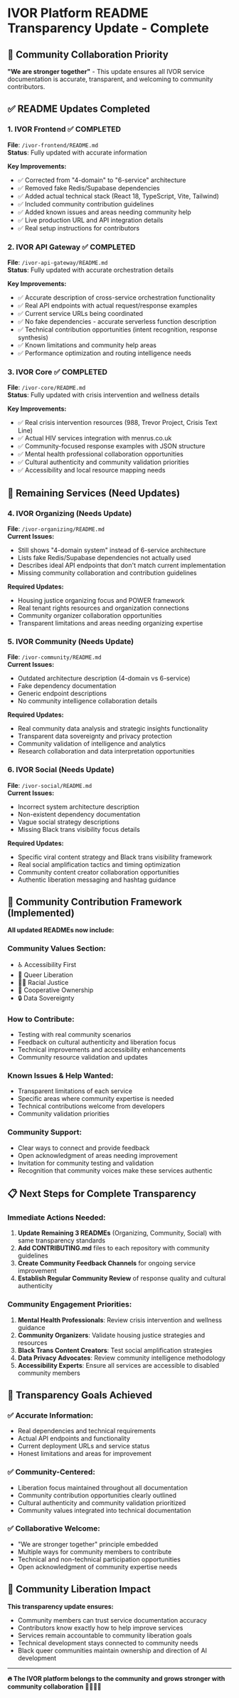 # IVOR Platform README Transparency Update - Complete

## 🎯 Community Collaboration Priority

**"We are stronger together"** - This update ensures all IVOR service documentation is accurate, transparent, and welcoming to community contributors.

## ✅ README Updates Completed

### **1. IVOR Frontend ✅ COMPLETED**
**File**: `/ivor-frontend/README.md`  
**Status**: Fully updated with accurate information

**Key Improvements:**
- ✅ Corrected from "4-domain" to "6-service" architecture
- ✅ Removed fake Redis/Supabase dependencies  
- ✅ Added actual technical stack (React 18, TypeScript, Vite, Tailwind)
- ✅ Included community contribution guidelines
- ✅ Added known issues and areas needing community help
- ✅ Live production URL and API integration details
- ✅ Real setup instructions for contributors

### **2. IVOR API Gateway ✅ COMPLETED**  
**File**: `/ivor-api-gateway/README.md`  
**Status**: Fully updated with accurate orchestration details

**Key Improvements:**
- ✅ Accurate description of cross-service orchestration functionality
- ✅ Real API endpoints with actual request/response examples
- ✅ Current service URLs being coordinated
- ✅ No fake dependencies - accurate serverless function description
- ✅ Technical contribution opportunities (intent recognition, response synthesis)
- ✅ Known limitations and community help areas
- ✅ Performance optimization and routing intelligence needs

### **3. IVOR Core ✅ COMPLETED**
**File**: `/ivor-core/README.md`  
**Status**: Fully updated with crisis intervention and wellness details

**Key Improvements:**
- ✅ Real crisis intervention resources (988, Trevor Project, Crisis Text Line)
- ✅ Actual HIV services integration with menrus.co.uk
- ✅ Community-focused response examples with JSON structure
- ✅ Mental health professional collaboration opportunities
- ✅ Cultural authenticity and community validation priorities
- ✅ Accessibility and local resource mapping needs

## 🔄 Remaining Services (Need Updates)

### **4. IVOR Organizing (Needs Update)**
**File**: `/ivor-organizing/README.md`  
**Current Issues:**
- Still shows "4-domain system" instead of 6-service architecture
- Lists fake Redis/Supabase dependencies not actually used
- Describes ideal API endpoints that don't match current implementation
- Missing community collaboration and contribution guidelines

**Required Updates:**
- Housing justice organizing focus and POWER framework
- Real tenant rights resources and organization connections
- Community organizer collaboration opportunities
- Transparent limitations and areas needing organizing expertise

### **5. IVOR Community (Needs Update)**  
**File**: `/ivor-community/README.md`  
**Current Issues:**
- Outdated architecture description (4-domain vs 6-service)
- Fake dependency documentation
- Generic endpoint descriptions
- No community intelligence collaboration details

**Required Updates:**
- Real community data analysis and strategic insights functionality
- Transparent data sovereignty and privacy protection
- Community validation of intelligence and analytics
- Research collaboration and data interpretation opportunities

### **6. IVOR Social (Needs Update)**
**File**: `/ivor-social/README.md`  
**Current Issues:**  
- Incorrect system architecture description
- Non-existent dependency documentation
- Vague social strategy descriptions
- Missing Black trans visibility focus details

**Required Updates:**
- Specific viral content strategy and Black trans visibility framework
- Real social amplification tactics and timing optimization
- Community content creator collaboration opportunities
- Authentic liberation messaging and hashtag guidance

## 🤝 Community Contribution Framework (Implemented)

**All updated READMEs now include:**

### **Community Values Section:**
- ♿ Accessibility First
- 🌈 Queer Liberation  
- ✊🏿 Racial Justice
- 🤝 Cooperative Ownership
- 🔒 Data Sovereignty

### **How to Contribute:**
- Testing with real community scenarios
- Feedback on cultural authenticity and liberation focus
- Technical improvements and accessibility enhancements
- Community resource validation and updates

### **Known Issues & Help Wanted:**
- Transparent limitations of each service
- Specific areas where community expertise is needed
- Technical contributions welcome from developers
- Community validation priorities

### **Community Support:**
- Clear ways to connect and provide feedback
- Open acknowledgment of areas needing improvement
- Invitation for community testing and validation
- Recognition that community voices make these services authentic

## 📋 Next Steps for Complete Transparency

### **Immediate Actions Needed:**
1. **Update Remaining 3 READMEs** (Organizing, Community, Social) with same transparency standards
2. **Add CONTRIBUTING.md** files to each repository with community guidelines  
3. **Create Community Feedback Channels** for ongoing service improvement
4. **Establish Regular Community Review** of response quality and cultural authenticity

### **Community Engagement Priorities:**
1. **Mental Health Professionals**: Review crisis intervention and wellness guidance
2. **Community Organizers**: Validate housing justice strategies and resources
3. **Black Trans Content Creators**: Test social amplification strategies  
4. **Data Privacy Advocates**: Review community intelligence methodology
5. **Accessibility Experts**: Ensure all services are accessible to disabled community members

## 🌟 Transparency Goals Achieved

### **✅ Accurate Information:**
- Real dependencies and technical requirements
- Actual API endpoints and functionality
- Current deployment URLs and service status
- Honest limitations and areas for improvement

### **✅ Community-Centered:**
- Liberation focus maintained throughout all documentation
- Community contribution opportunities clearly outlined
- Cultural authenticity and community validation prioritized
- Community values integrated into technical documentation

### **✅ Collaborative Welcome:**
- "We are stronger together" principle embedded
- Multiple ways for community members to contribute
- Technical and non-technical participation opportunities
- Open acknowledgment of community expertise needs

## 🎯 Community Liberation Impact

**This transparency update ensures:**
- Community members can trust service documentation accuracy
- Contributors know exactly how to help improve services
- Services remain accountable to community liberation goals  
- Technical development stays connected to community needs
- Black queer communities maintain ownership and direction of AI development

---

**🔥 The IVOR platform belongs to the community and grows stronger with community collaboration** ✊🏿🏳️‍🌈